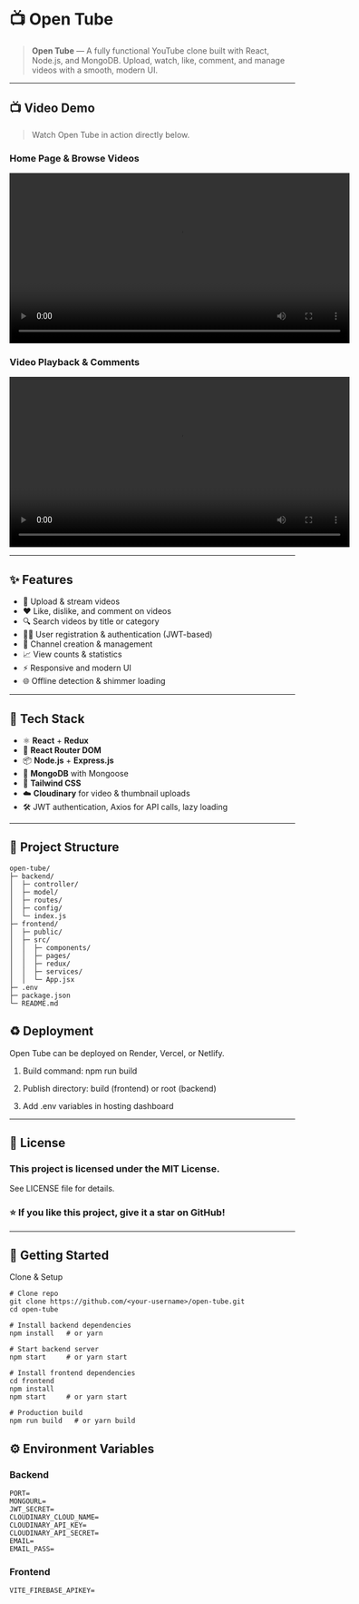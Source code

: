 # 📺 Open Tube


> **Open Tube** — A fully functional YouTube clone built with React, Node.js, and MongoDB. Upload, watch, like, comment, and manage videos with a smooth, modern UI.  

---

## 📺 Video Demo

> Watch Open Tube in action directly below.

### Home Page & Browse Videos
<video width="600" controls>
  <source src="https://drive.google.com/file/d/1BuYJTM-S_CuUGu14kaybskj5HdPmTE0K/view?usp=sharing">
  Your browser does not support the video tag.
</video>

### Video Playback & Comments
<video width="600" controls>
  <source src="https://www.example.com/video2.mp4" type="video/mp4">
  Your browser does not support the video tag.
</video>

---

## ✨ Features

- 🎥 Upload & stream videos  
- ❤️ Like, dislike, and comment on videos  
- 🔍 Search videos by title or category  
- 🧑‍💻 User registration & authentication (JWT-based)  
- 📂 Channel creation & management  
- 📈 View counts & statistics  
- ⚡ Responsive and modern UI  
- 🌐 Offline detection & shimmer loading  

---

## 🧰 Tech Stack

- ⚛️ **React** + **Redux**  
- 🔀 **React Router DOM**  
- 📦 **Node.js** + **Express.js**  
- 🧪 **MongoDB** with Mongoose  
- 🎨 **Tailwind CSS**  
- ☁️ **Cloudinary** for video & thumbnail uploads  
- 🛠 JWT authentication, Axios for API calls, lazy loading  

---

## 📂 Project Structure

```base
open-tube/
├─ backend/
│  ├─ controller/
│  ├─ model/
│  ├─ routes/
│  ├─ config/
│  └─ index.js
├─ frontend/
│  ├─ public/
│  ├─ src/
│  │  ├─ components/
│  │  ├─ pages/
│  │  ├─ redux/
│  │  ├─ services/
│  │  └─ App.jsx
├─ .env
├─ package.json
└─ README.md
```
## ♻️ Deployment

Open Tube can be deployed on Render, Vercel, or Netlify.

1. Build command: npm run build

2. Publish directory: build (frontend) or root (backend)

3. Add .env variables in hosting dashboard
---
## 📜 License

### This project is licensed under the MIT License.
See LICENSE file for details.

### ⭐ If you like this project, give it a star on GitHub!
---
## 🚀 Getting Started
Clone & Setup
```
# Clone repo
git clone https://github.com/<your-username>/open-tube.git
cd open-tube

# Install backend dependencies
npm install   # or yarn

# Start backend server
npm start     # or yarn start

# Install frontend dependencies
cd frontend
npm install
npm start     # or yarn start

# Production build
npm run build   # or yarn build
```
## ⚙️ Environment Variables
### Backend
```
PORT=
MONGOURL=
JWT_SECRET=
CLOUDINARY_CLOUD_NAME=
CLOUDINARY_API_KEY=
CLOUDINARY_API_SECRET=
EMAIL=
EMAIL_PASS=
```
### Frontend
```
VITE_FIREBASE_APIKEY=
```
